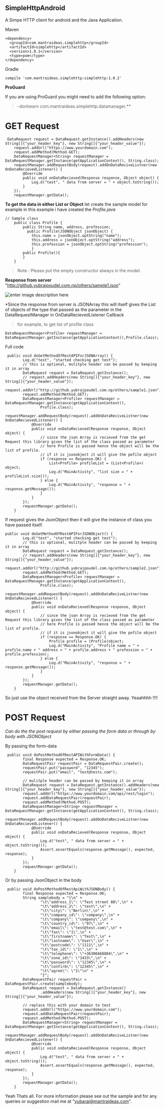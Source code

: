 

SimpleHttpAndroid
-------------

A Simpe HTTP client for android and the Java Application.

Maven


    <dependency>
      <groupId>com.mantraideas.simplehttp</groupId>
      <artifactId>simplehttp</artifactId>
      <version>1.0.1</version>
      <type>pom</type>
    </dependency>

Gradle

    compile 'com.mantraideas.simplehttp:simplehttp:1.0.2'

**ProGuard**

If you are using ProGuard you might need to add the following option:
> -dontwarn com.mantraideas.simplehttp.datamanager.** 


**GET Request**
=============

>  

 

     DataRequest request = DataRequest.getInstance().addHeaders(new String[]{"your_header_key"}, new String[]{"your_header_value"});
        request.addUrl("https://www.yourdomain.com");
        request.addMethod(Method.GET);
        DataRequestManager<String> requestManager = DataRequestManager.getInstance(getApplicationContext(), String.class);
        requestManager.addRequestBody(request).addOnDataReciveListner(new OnDataRecievedListener() {
            @Override
            public void onDataRecieved(Response response, Object object) {
                Log.d("test", " data from server = " + object.toString());
            }
        });
        requestManager.getData();
**To get the data in either List or Object**
let create the sample model for example in this example i have created the *Profile.java*
> 

    // Sample class
        public class Profile {
            public String name, address, profession;
              public Profile(JSONObject jsonObject) {
                this.name = jsonObject.optString("name");
                this.address = jsonObject.optString("address");
                this.profession = jsonObject.optString("profession");
                }
            public Profile(){   
            }
        }
       
> Note : Please put the empty constructor always in the model.
       
**Response from server** "http://github.yubrajpoudel.com.np/others/sample1.json"

![enter image description here](https://github.com/yuviii/SimpleHttpAndroid/blob/master/response.png?raw=true)
    
*Since the response from server is JSONArray this will itself gives the List of objects of the type that passed as the parameter in the DataRequestManager in OnDataRecievedListener Callback

>  for example, to get list of profile class  

    DataRequestManager<Profile> requestManager = DataRequestManager.getInstance(getApplicationContext(),Profile.class);

Full code

     public void doGetMethodOfRestAPIForJSONArray() {
            Log.d("test", "started checking get test");
            // this is optional, mulitple header can be passed by keeping it in array
            DataRequest request = DataRequest.getInstance();
            // request.addHeaders(new String[]{"your_header_key"}, new String[]{"your_header_value"});
            request.addUrl("http://github.yubrajpoudel.com.np/others/sample1.json");
            request.addMethod(Method.GET);
            DataRequestManager<Profile> requestManager = DataRequestManager.getInstance(getApplicationContext(),
                    Profile.class);
            requestManager.addRequestBody(request).addOnDataReciveListner(new OnDataRecievedListener() {
                @Override
                public void onDataRecieved(Response response, Object object) {
                    // since the json Array is recieved from the get Request this library gives the list of the class passed as parameter
                    // here Profile is passed hence the object will be the list of profile.
                    // if it is jsonobject it will give the pofile object
                    if (response == Response.OK) {
                        List<Profile> profileList = (List<Profile>) object;
                        Log.d("MainActivity", "list size = " + profileList.size());
                    } else {
                        Log.d("MainActivity", "response = " + response.getMessage());
                    }
                }
            });
            requestManager.getData();
        }

If request gives the JsonObject then it will give the instance of  class you have passed itself.

    public void doGetMethodOfRestAPIForJSONObject() {
            Log.d("test", "started checking get test");
            // this is optional, mulitple header can be passed by keeping it in array
            DataRequest request = DataRequest.getInstance();
            // request.addHeaders(new String[]{"your_header_key"}, new String[]{"your_header_value"});
            request.addUrl("http://github.yubrajpoudel.com.np/others/sample2.json");
            request.addMethod(Method.GET);
            DataRequestManager<Profile> requestManager = DataRequestManager.getInstance(getApplicationContext(),
                    Profile.class);
            requestManager.addRequestBody(request).addOnDataReciveListner(new OnDataRecievedListener() {
                @Override
                public void onDataRecieved(Response response, Object object) {
                    // since the json Array is recieved from the get Request this library gives the list of the class passed as parameter
                    // here Profile is passed hence the object will be the list of profile.
                    // if it is jsonobject it will give the pofile object
                    if (response == Response.OK) {
                        Profile profile = (Profile)object;
                        Log.d("MainActivity", "Profile name = " + profile.name + " address = " + profile.address + " profession = " + profile.profession);
                    } else {
                        Log.d("MainActivity", "response = " + response.getMessage());
                    }
                }
            });
            requestManager.getData();
        }

So just use the object received from the Server straight away. Yeaahhhh !!!!

**POST Request**
===========

*Can do the the post request by either passing the form data or through  by body with JSONObject*

By passing the form-data

     public void doPostMethodOfRestAPIWithFormData() {
            final Response expected = Response.OK;
            DataRequestPair requestPair = DataRequestPair.create();
            requestPair.put("password", "12345");
            requestPair.put("email", "test@tests.com");
    
            // mulitple header can be passed by keeping it in array
            DataRequest request = DataRequest.getInstance().addHeaders(new String[]{"your_header_key"}, new String[]{"your_header_value"});
            request.addUrl("https://www.yourdomain.com/api/rest/login");
            request.addDataRequestPair(requestPair);
            request.addMethod(Method.POST);
            DataRequestManager<String> requestManager = DataRequestManager.getInstance(getApplicationContext(), String.class);
            requestManager.addRequestBody(request).addOnDataReciveListner(new OnDataRecievedListener() {
                @Override
                public void onDataRecieved(Response response, Object object) {
                    Log.d("test", " data from server = " + object.toString());
                    Assert.assertEquals(response.getMessage(), expected, response);
                }
            });
            requestManager.getData();
        }

Or by passing JsonObject in the body 

     public void doPostMethodOfRestApiWithJSONBody() {
            final Response expected = Response.OK;
            String samplebody = "{\n" +
                    "\t\"address_1\": \"Test street 88\",\n" +
                    "\t\"address_2\": \"test\",\n" +
                    "\t\"city\": \"Berlin\",\n" +
                    "\t\"company_id\": \"company\",\n" +
                    "\t\"company\": \"company\",\n" +
                    "\t\"country_id\": \"97\",\n" +
                    "\t\"email\": \"test@test.com\",\n" +
                    "\t\"fax\": \"1\",\n" +
                    "\t\"firstname\": \"Test\",\n" +
                    "\t\"lastname\": \"User\",\n" +
                    "\t\"postcode\": \"1111\",\n" +
                    "\t\"tax_id\": \"1\",\n" +
                    "\t\"telephone\": \"+36306668884\",\n" +
                    "\t\"zone_id\": \"1433\",\n" +
                    "\t\"password\": \"12345\",\n" +
                    "\t\"confirm\": \"12345\",\n" +
                    "\t\"agree\": \"1\"\n" +
                    "}";
            DataRequestPair requestPair = DataRequestPair.create(samplebody);
            DataRequest request = DataRequest.getInstance()
                    .addHeaders(new String[]{"your_header_key"}, new String[]{"your_header_value"});
    
            // replace this with your domain to test
            request.addUrl("https://www.yourdomain.com");
            request.addDataRequestPair(requestPair);
            request.addMethod(Method.POST);
            DataRequestManager<String> requestManager = DataRequestManager.getInstance(getApplicationContext(), String.class);
            requestManager.addRequestBody(request).addOnDataReciveListner(new OnDataRecievedListener() {
                @Override
                public void onDataRecieved(Response response, Object object) {
                    Log.d("test", " data from server = " + object.toString());
                    Assert.assertEquals(response.getMessage(), expected, response);
                }
            });
            requestManager.getData();
        }

Yeah Thats all.
For more information please see out the sample and for any queries or suggestion mail me at "yubaraj@mantraideas.com". 

